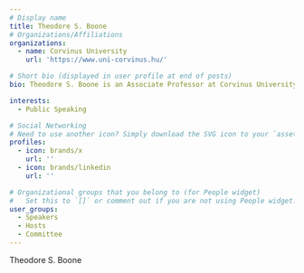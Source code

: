 ```yaml
---
# Display name
title: Theodore S. Boone
# Organizations/Affiliations
organizations:
  - name: Corvinus University
    url: 'https://www.uni-corvinus.hu/'

# Short bio (displayed in user profile at end of posts)
bio: Theodore S. Boone is an Associate Professor at Corvinus University.

interests:
  - Public Speaking

# Social Networking
# Need to use another icon? Simply download the SVG icon to your `assets/media/icons/` folder.
profiles:
  - icon: brands/x
    url: ''
  - icon: brands/linkedin
    url: ''

# Organizational groups that you belong to (for People widget)
#   Set this to `[]` or comment out if you are not using People widget.
user_groups:
  - Speakers
  - Hosts
  - Committee
---
```


Theodore S. Boone